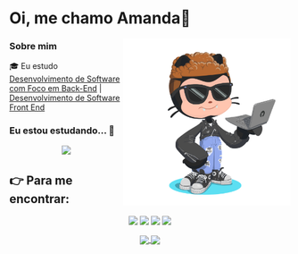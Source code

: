 # Oi, me chamo Amanda👋
<img src="https://github.com/jauregao/jauregao/blob/main/octocat-1695759407613.png" width="300px" align="right" >

### Sobre mim

🎓 Eu estudo [Desenvolvimento de Software com Foco em Back-End](https://cubos.academy/cursos/desenvolvimento-de-software-v2) | [Desenvolvimento de Software Front End](https://www.origamid.com/)


### Eu estou estudando... 🧩

<p align="center">
  <a href="https://skillicons.dev">
    <img src="https://skillicons.dev/icons?i=html,css,mysql,js,nodejs,express,ts,aws" />
  </a>
</p>


## :point_right: Para me encontrar:

<p align="center">
<a height=48 href="https://www.instagram.com/mands.jauregui/" width="48" height="48" target="_blank"><img img src="https://skillicons.dev/icons?i=instagram" target="_blank"></a>
<a height=48 href="https://www.behance.net/amandaj" width="48" height="48" target="_blank"><img src="https://cdn.jsdelivr.net/gh/devicons/devicon/icons/behance/behance-original.svg" target="_blank"></a>
<a height=48 href="https://www.linkedin.com/in/amandaj-/" width="48" height="48" target="_blank"><img src="https://cdn.jsdelivr.net/gh/devicons/devicon/icons/linkedin/linkedin-original.svg" target="_blank"></a>   
<a height=48 href="https://wa.me/5521978911990" width="48" height="48" target="_blank"><img src="https://img.shields.io/badge/WhatsApp-25D366?style=for-the-badge&logo=whatsapp&logoColor=white" target="_blank"></a>   
</div>
</p>


<p align="center">
<a href="https://github.com/jauregao/github-readme-stats">
  <img height=150 align="center" src="https://github-readme-stats.vercel.app/api?username=jauregao&show_icons=true&theme=radical"/>
</a>
<a href="https://github.com/jauregao/convoychat">
  <img height=150 align="center" src="https://github-readme-stats.vercel.app/api/top-langs?username=jauregao&theme=tokyonight&layout=compact&langs_count=8&card_width=320" />
</a>
</p>
